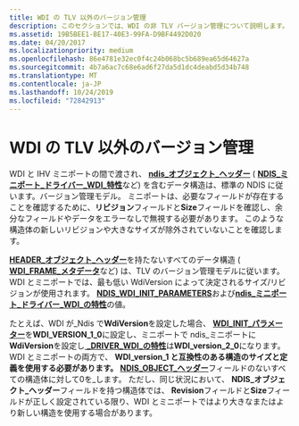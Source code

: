 ```yaml
---
title: WDI の TLV 以外のバージョン管理
description: このセクションでは、WDI の非 TLV バージョン管理について説明します。
ms.assetid: 19B5BEE1-BE17-40E3-99FA-D9BF4492D020
ms.date: 04/20/2017
ms.localizationpriority: medium
ms.openlocfilehash: 86e4781e32ec0f4c24b068bc5b689ea65d64627a
ms.sourcegitcommit: 4b7a6ac7c68e6ad6f27da5d1dc4deabd5d34b748
ms.translationtype: MT
ms.contentlocale: ja-JP
ms.lasthandoff: 10/24/2019
ms.locfileid: "72842913"
---
```

# <a name="wdi-non-tlv-versioning"></a>WDI の TLV 以外のバージョン管理


WDI と IHV ミニポートの間で渡され、 [**ndis\_オブジェクト\_ヘッダー**](https://docs.microsoft.com/windows-hardware/drivers/ddi/ntddndis/ns-ntddndis-_ndis_object_header) ( [**NDIS\_ミニポート\_ドライバー\_WDI\_特性**](https://docs.microsoft.com/windows-hardware/drivers/ddi/dot11wdi/ns-dot11wdi-_ndis_miniport_driver_wdi_characteristics)など) を含むデータ構造は、標準の NDIS に従います。バージョン管理モデル。 ミニポートは、必要なフィールドが存在することを確認するために、**リビジョン**フィールドと**Size**フィールドを確認し、余分なフィールドやデータをエラーなしで無視する必要があります。 このような構造体の新しいリビジョンや大きなサイズが除外されていないことを確認します。

[**HEADER\_オブジェクト\_ヘッダー**](https://docs.microsoft.com/windows-hardware/drivers/ddi/ntddndis/ns-ntddndis-_ndis_object_header)を持たないすべてのデータ構造 ( [**WDI\_FRAME\_メタデータ**](https://docs.microsoft.com/windows-hardware/drivers/ddi/dot11wdi/ns-dot11wdi-_wdi_frame_metadata)など) は、TLV のバージョン管理モデルに従います。 WDI とミニポートでは、最も低い WdiVersion によって決定されるサイズ/リビジョンが使用されます。 [**NDIS\_WDI\_INIT\_PARAMETERS**](https://docs.microsoft.com/windows-hardware/drivers/ddi/dot11wdi/ns-dot11wdi-_ndis_wdi_init_parameters)および[**ndis\_ミニポート\_ドライバー\_WDI\_の特性**](https://docs.microsoft.com/windows-hardware/drivers/ddi/dot11wdi/ns-dot11wdi-_ndis_miniport_driver_wdi_characteristics)の値。

たとえば、WDI が\_Ndis で**WdiVersion**を設定した場合、 [**WDI\_INIT\_パラメーター**](https://docs.microsoft.com/windows-hardware/drivers/ddi/dot11wdi/ns-dot11wdi-_ndis_wdi_init_parameters)を**WDI\_VERSION\_1\_0**に設定し、ミニポートで ndis\_ミニポートに**WdiVersion**を設定し[ **\_DRIVER\_WDI\_の特性**](https://docs.microsoft.com/windows-hardware/drivers/ddi/dot11wdi/ns-dot11wdi-_ndis_miniport_driver_wdi_characteristics)は**WDI\_version\_2\_0**になります。 WDI とミニポートの両方で、 **WDI\_version\_1 と互換性のある構造のサイズと定義を使用する必要があります。** [**NDIS\_OBJECT\_ヘッダー**](https://docs.microsoft.com/windows-hardware/drivers/ddi/ntddndis/ns-ntddndis-_ndis_object_header)フィールドのないすべての構造体に対して0を\_します。 ただし、同じ状況において、 **NDIS\_オブジェクト\_ヘッダー**フィールドを持つ構造体では、 **Revision**フィールドと**Size**フィールドが正しく設定されている限り、WDI とミニポートではより大きなまたはより新しい構造を使用する場合があります。

 

 





